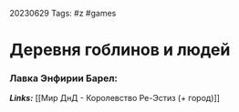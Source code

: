 20230629
Tags: #z #games 
# Деревня гоблинов и людей 

### **Лавка Энфирии Барел**:


***Links:*** [[Мир ДнД - Королевство Ре-Эстиз (+ город)]] 

